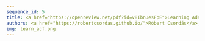 ```yaml
---
sequence_id: 5
title: <a href="https://openreview.net/pdf?id=v8IbnUesFpE">Learning Adaptive Control Flow in Transformers for Improved Systematic Generalization</a>
authors: <a href="https://robertcsordas.github.io/">Róbert Csordás</a>, <a href="https://www-i6.informatik.rwth-aachen.de/~irie/">Kazuki Irie</a>, <a href="https://people.idsia.ch/~juergen/">Jürgen Schmidhuber</a>
img: learn_acf.png
---
```

